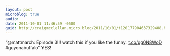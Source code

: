 ```yaml
---
layout: post
microblog: true
audio: 
date: 2011-10-01 11:46:59 -0500
guid: http://craigmcclellan.micro.blog/2011/10/01/t120177904637329408.html
---
```

“@mattmarch: Episode 3!!! watch this if you like the funny. [t.co/gg0N8WoD](http://t.co/gg0N8WoD) #guyonabuffalo” YES!

